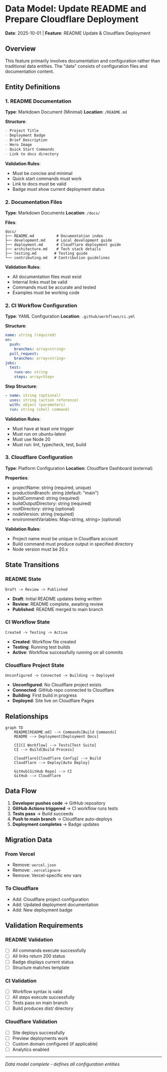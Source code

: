# Data Model: Update README and Prepare Cloudflare Deployment

**Date**: 2025-10-01 | **Feature**: README Update & Cloudflare Deployment

## Overview

This feature primarily involves documentation and configuration rather than
traditional data entities. The "data" consists of configuration files and
documentation content.

## Entity Definitions

### 1. README Documentation

**Type**: Markdown Document (Minimal) **Location**: `/README.md`

**Structure**:

```markdown
- Project Title
- Deployment Badge
- Brief Description
- Hero Image
- Quick Start Commands
- Link to docs directory
```

**Validation Rules**:

- Must be concise and minimal
- Quick start commands must work
- Link to docs must be valid
- Badge must show current deployment status

### 2. Documentation Files

**Type**: Markdown Documents **Location**: `/docs/`

**Files**:

```
docs/
├── README.md          # Documentation index
├── development.md     # Local development guide
├── deployment.md      # Cloudflare deployment guide
├── architecture.md    # Tech stack details
├── testing.md        # Testing guide
└── contributing.md   # Contribution guidelines
```

**Validation Rules**:

- All documentation files must exist
- Internal links must be valid
- Commands must be accurate and tested
- Examples must be working code

### 2. CI Workflow Configuration

**Type**: YAML Configuration **Location**: `.github/workflows/ci.yml`

**Structure**:

```yaml
name: string (required)
on:
  push:
    branches: array<string>
  pull_request:
    branches: array<string>
jobs:
  test:
    runs-on: string
    steps: array<Step>
```

**Step Structure**:

```yaml
- name: string (optional)
  uses: string (action reference)
  with: object (parameters)
  run: string (shell command)
```

**Validation Rules**:

- Must have at least one trigger
- Must run on ubuntu-latest
- Must use Node 20
- Must run: lint, typecheck, test, build

### 3. Cloudflare Configuration

**Type**: Platform Configuration **Location**: Cloudflare Dashboard (external)

**Properties**:

- projectName: string (required, unique)
- productionBranch: string (default: "main")
- buildCommand: string (required)
- buildOutputDirectory: string (required)
- rootDirectory: string (optional)
- nodeVersion: string (required)
- environmentVariables: Map<string, string> (optional)

**Validation Rules**:

- Project name must be unique in Cloudflare account
- Build command must produce output in specified directory
- Node version must be 20.x

## State Transitions

### README State

```
Draft -> Review -> Published
```

- **Draft**: Initial README updates being written
- **Review**: README complete, awaiting review
- **Published**: README merged to main branch

### CI Workflow State

```
Created -> Testing -> Active
```

- **Created**: Workflow file created
- **Testing**: Running test builds
- **Active**: Workflow successfully running on all commits

### Cloudflare Project State

```
Unconfigured -> Connected -> Building -> Deployed
```

- **Unconfigured**: No Cloudflare project exists
- **Connected**: GitHub repo connected to Cloudflare
- **Building**: First build in progress
- **Deployed**: Site live on Cloudflare Pages

## Relationships

```mermaid
graph TD
    README[README.md] --> Commands[Build Commands]
    README --> Deployment[Deployment Docs]

    CI[CI Workflow] --> Tests[Test Suite]
    CI --> Build[Build Process]

    Cloudflare[Cloudflare Config] --> Build
    Cloudflare --> Deploy[Auto Deploy]

    GitHub[GitHub Repo] --> CI
    GitHub --> Cloudflare
```

## Data Flow

1. **Developer pushes code** → GitHub repository
2. **GitHub Actions triggered** → CI workflow runs tests
3. **Tests pass** → Build succeeds
4. **Push to main branch** → Cloudflare auto-deploys
5. **Deployment completes** → Badge updates

## Migration Data

### From Vercel

- Remove: `vercel.json`
- Remove: `.vercelignore`
- Remove: Vercel-specific env vars

### To Cloudflare

- Add: Cloudflare project configuration
- Add: Updated deployment documentation
- Add: New deployment badge

## Validation Requirements

### README Validation

- [ ] All commands execute successfully
- [ ] All links return 200 status
- [ ] Badge displays current status
- [ ] Structure matches template

### CI Validation

- [ ] Workflow syntax is valid
- [ ] All steps execute successfully
- [ ] Tests pass on main branch
- [ ] Build produces dist/ directory

### Cloudflare Validation

- [ ] Site deploys successfully
- [ ] Preview deployments work
- [ ] Custom domain configured (if applicable)
- [ ] Analytics enabled

---

_Data model complete - defines all configuration entities_
